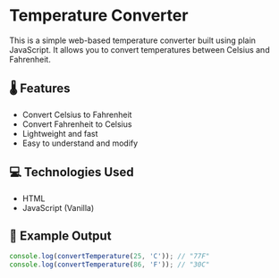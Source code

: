 # Temperature Converter

This is a simple web-based temperature converter built using plain JavaScript. It allows you to convert temperatures between Celsius and Fahrenheit.

## 🌡️ Features

- Convert Celsius to Fahrenheit
- Convert Fahrenheit to Celsius
- Lightweight and fast
- Easy to understand and modify

## 💻 Technologies Used

- HTML
- JavaScript (Vanilla)

## 🧠 Example Output

```js
console.log(convertTemperature(25, 'C')); // "77F"
console.log(convertTemperature(86, 'F')); // "30C"
